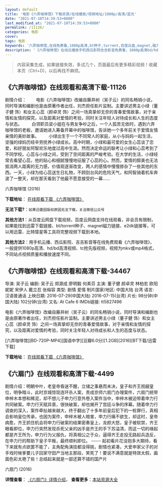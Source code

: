 ```yaml
---
layout: default
title: '电影《六弄咖啡馆》下载资源/在线播放/视频地址/1080p/高清/蓝光'
date: "2021-07-10T14:39:53+0800"
last_modified_at: "2021-07-10T14:39:53+0800"
permalink: /11126/
categories: 电影
cover:
tags: 电影
keywords: '六弄咖啡馆,在线免费看,1080p高清,bt种子,torrent,百度云盘,magnet,磁力链,迅雷下载资源'
description: '《六弄咖啡馆》在线云播放手机西瓜影院吉吉影音免费看，1080p高清bd/hd未删减完整版和tc抢先枪版，mkv/mp4格式，附带bt/torrent种子、magnet/磁力链、百度云盘、网盘资源迅雷下载链接'
---
```


>内容采集生成，如果链接失效，多试几个，页面最后有更多精彩视频！收藏本页（Ctrl+D)，以后再找不麻烦。


## 《六弄咖啡馆》在线观看和高清下载-11126

剧情介绍： 　　电影《六弄咖啡馆》改编自藤井树（吴子云）的同名畅销小说，同时导演和编剧也是由原著作者出任，刘杰担任影片监制。主要讲述男主小绿（董子健 饰）和女主心蕊（颜卓灵 饰）之间一场真挚却无奈的青春爱情故事，对于亲情和友情的探究，以及距离对爱情的考验，同时关注年轻人对待成长和人生的态度与状态。 　　白领职员梁小姐在与男友争吵之后，一个人孤苦无依时，遇到六弄咖啡馆的老板，邀请她进入筹备开幕中的咖啡馆，告诉她一个多年前关于爱情友情亲情的美妙故事。 　　小绿出生于一个不同常人的家庭，从小与妈妈一起生活，坚强的绿妈历经辛劳抚养小绿成长。高中时期，小绿和最可爱的女生心蕊谈了恋爱，和好朋友阿智欢乐地度过高中生涯。然而决定命运的联考让小绿和心蕊考到了不同学校。心蕊与小绿之间，受到了空间距离的严峻考验。在大学的生活，小绿经常去看望心蕊，他的贴心和细腻慢慢地征服了心蕊的心。然而，爱情的醇美也无法抵消两人距离的无力感，价值观逐渐改变，两人的感情中慢慢掺杂了一些其他的东西。一天，小绿为给心蕊送生日礼物，不顾刮台风的危险天气，和阿智骑着机车奔波了一整天，却在那天看到了他最不愿意接受的一幕……


六弄咖啡馆 (2016)

**下载地址**： [在线观看下载 《六弄咖啡馆》](https://www.btbtdy.me/btdy/dy7963.html) 


**无法下载?**：`如果迅雷因版权原因无法下载，关注微信公众号 `

**其他方法1**：从百度云网盘下载视频，百度云网盘支持在线观看，非会员有限制，如果能找到迅雷下载链接、bt/torrent种子、magnet磁力链接、e2dk链接等，可以用迅雷、比特彗星等工具将完整视频下载到本地。

**其他方法2**：用手机云播、西瓜影院、吉吉影音等在线免费观看《六弄咖啡馆》，一般提供1080p高清、hd/bd高清视频、tc抢先版视频，视频为mkv或mp4格式，不同站点视频质量和播放速度不同。


## 《六弄咖啡馆》在线观看和高清下载-34467

导演: 吴子云 编剧: 吴子云 郑源成 廖明毅 何素芬 主演: 董子健 颜卓灵 林柏宏 欧阳妮妮 宋伊人 戴立忍 张榕容 类型: 剧情 爱情 制片国家/地区: 中国大陆 台湾 语言: 汉语普通话 上映日期: 2016-07-29(中国大陆) 2016-07-15(台湾) 片长: 98分钟(中国大陆) 102分钟(台湾) 又名: At Cafe 6 IMDb链接: tt5827496

电影《六弄咖啡馆》改编自藤井树（吴子云）的同名畅销小说，同时导演和编剧也是由原著作者出任，刘杰担任影片监制。主要讲述男主小绿（董子健 饰）和女主心蕊（颜卓灵 饰）之间一场真挚却无奈的青春爱情故事，对于亲情和友情的探究，以及距离对爱情的考验，同时关注年轻人对待成长和人生的态度与状态。


[六弄咖啡馆][BD-720P-MP4][国语中字][豆瓣6.0分][1.2GB][2016][BT下载/迅雷下载]

**下载地址**： [在线观看下载 《六弄咖啡馆》](https://www.btdx8.com/torrent/at_cafe_6_2016.html) 


## 《六扇门》在线观看和高清下载-4499

剧情介绍：明朝中叶，老皇帝昏迷不醒，立储之事悬而未决，皇子和齐王觊觎皇位，明争暗斗，此时京城惊现连环杀人案，责成京师六扇门办理案件，六扇门统带申梓木本想和稀泥，却不想儿子申力行意外卷入案件当中，申梓木被迫带着申力行共同破案。申力行天赋异禀，很快破案，却也揭开了宫廷斗争的序幕。随着申力行调查的深入，案件牵扯越来越大，终于翻出了十多年前皇后犯下的一桩罪行，真相会影响皇位传承，也因为案件，申梓木被人暗害，申力行痛不欲生，却这时，皇帝病愈，齐王抓住机会将申力行破案的结果密奏皇上，龙颜大怒，皇子被软禁，齐王眼看即位，申力行突然发现杀死父亲的凶手是齐王的手下苏溢清，而这一切的缘起都是齐王所为，申力行为父报仇，将真相公之于众，逼得齐王走投无路起兵造反，在申力行的帮助下皇子平叛，最终顺利即位。 ----- 起初看片花没抱多大期待，看下来就有点欲罢不能了，主角配角演技都没得挑，剧情也紧凑，大爱申家父子的对手戏时候爹要儿子回家守田产当地主那段，笑死了！要说不满意就是特效太假，画面色彩太艳了些！总结起来就是一部还算不错的国产片


六扇门 (2016)

**详情查看**： [《六扇门》详情介绍](/movie/4499/)， **查看更多**：[本站资源大全](/movie/t/all/)

